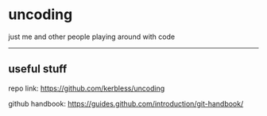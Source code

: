 # uncoding
just me and other people playing around with code

----

## useful stuff
repo link: https://github.com/kerbless/uncoding

github handbook: https://guides.github.com/introduction/git-handbook/
